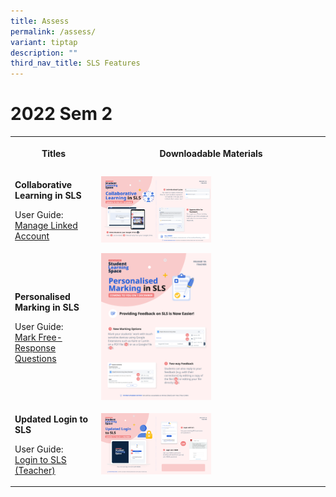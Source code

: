 ```yaml
---
title: Assess
permalink: /assess/
variant: tiptap
description: ""
third_nav_title: SLS Features
---
```

<h1>2022 Sem 2</h1>
<table style="minWidth: 50px">
<colgroup>
<col>
<col>
</colgroup>
<tbody>
<tr>
<th rowspan="1" colspan="1">
<p>Titles</p>
</th>
<th rowspan="1" colspan="1">
<p>Downloadable Materials</p>
</th>
</tr>
<tr>
<td rowspan="1" colspan="1">
<p><strong>Collaborative Learning in SLS</strong>
</p>
<p>User Guide:
<br><a href="/teacher-user-guide/customise/manage-linked-account/" rel="noopener noreferrer nofollow" target="_blank">Manage Linked Account</a>
</p>
</td>
<td rowspan="1" colspan="1">
<div class="isomer-image-wrapper">
<img style="width: 50%;" height="auto" width="100%" alt="Collaborative Learning in SLS" src="/images/2Teacher/Marcomms/Feature%20Highlights/R18%20(2%20of%203)%20Teacher%20Collaborative%20Learning.png">
</div>
</td>
</tr>
<tr>
<td rowspan="1" colspan="1">
<p><strong>Personalised Marking in SLS</strong>
</p>
<p>User Guide:
<br><a href="/teacher-user-guide/assess/mark-free-response-questions/" rel="noopener noreferrer nofollow" target="_blank">Mark Free-Response Questions</a>
</p>
</td>
<td rowspan="1" colspan="1">
<div class="isomer-image-wrapper">
<img style="width: 50%;" height="auto" width="100%" alt="Personalised Marking in SLS" src="/images/2Teacher/Marcomms/Feature%20Highlights/R18%20(3%20of%203)%20Teacher%20Personalised%20Marking.png">
</div>
</td>
</tr>
<tr>
<td rowspan="1" colspan="1">
<p><strong>Updated Login to SLS</strong>
</p>
<p>User Guide:
<br><a href="/login-troubleshooting/authentication/log-in-to-sls-teacher/" rel="noopener noreferrer nofollow" target="_blank">Login to SLS (Teacher)</a>
</p>
</td>
<td rowspan="1" colspan="1">
<div class="isomer-image-wrapper">
<img style="width: 50%;" height="auto" width="100%" alt="Updated Login to SLS" src="/images/2Teacher/Marcomms/Feature%20Highlights/R18%20(1%20of%203)%20Teacher%20MIMS.png">
</div>
</td>
</tr>
</tbody>
</table>
<p></p>
